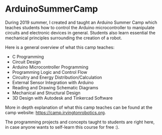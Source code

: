 # ArduinoSummerCamp
During 2019 summer, I created and taught an Arduino Summer Camp which teaches students how to control the Arduino microcontroller to manipulate circuits and electronic devices in general. Students also learn essential the mechanical principles surrounding the creation of a robot. 

Here is a general overview of what this camp teaches: 

- C Programming
- Circuit Design
- Arduino Microcontroller Programming
- Programming Logic and Control Flow
- Circuitry and Energy Distribution/Calculation
- External Sensor Integration with Arduino
- Reading and Drawing Schematic Diagrams
- Mechanical and Structural Design
- 3D Design with Autodesk and Tinkercad Software

More in depth explanation of what this camp teaches can be found at the camp website: https://camp.irvingtonrobotics.org. 

The programming projects and concepts taught to students are right here, in case anyone wants to self-learn this course for free :). 


